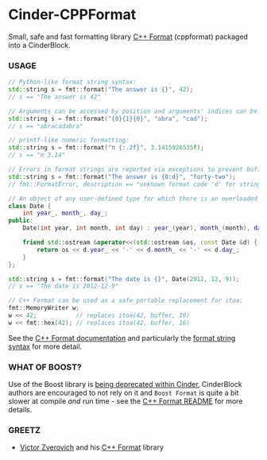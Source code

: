 
# Cinder-CPPFormat
Small, safe and fast formatting library [C++ Format](https://github.com/cppformat/cppformat) (cppformat) packaged into a CinderBlock.

### USAGE
```C++
// Python-like format string syntax:
std::string s = fmt::format("The answer is {}", 42);
// s == "The answer is 42"

// Arguments can be accessed by position and arguments' indices can be repeated:
std::string s = fmt::format("{0}{1}{0}", "abra", "cad");
// s == "abracadabra"

// printf-like numeric formatting:
std::string s = fmt::format("π {:.2f}", 3.1415926535f);
// s == "π 3.14"

// Errors in format strings are reported via exceptions to prevent buffer overflows:
std::string s = fmt::format("The answer is {0:d}", "forty-two");
// fmt::FormatError, description == "unknown format code 'd' for string"

// An object of any user-defined type for which there is an overloaded std::ostream insertion operator (operator<<) can be formatted
class Date {
    int year_, month_, day_;
public:
    Date(int year, int month, int day) : year_(year), month_(month), day_(day) {}

    friend std::ostream &operator<<(std::ostream &os, const Date &d) {
        return os << d.year_ << '-' << d.month_ << '-' << d.day_;
    }
};

std::string s = fmt::format("The date is {}", Date(2012, 12, 9));
// s == "The date is 2012-12-9"

// C++ Format can be used as a safe portable replacement for itoa:
fmt::MemoryWriter w;
w << 42;           // replaces itoa(42, buffer, 10)
w << fmt::hex(42); // replaces itoa(42, buffer, 16)
```
See the [C++ Format documentation](http://cppformat.github.io/1.1.0/index.html) and particularly the [format string syntax](http://cppformat.github.io/1.1.0/syntax.html) for more detail.

### WHAT OF BOOST?
Use of the Boost library is [being deprecated within Cinder](https://forum.libcinder.org/topic/transitioning-to-cinder-0-9-0), CinderBlock authors are encouraged to not rely on it and `Boost Format` is quite a bit slower at compile _and_ run time - see the [C++ Format README](https://github.com/cppformat/cppformat#boost-format-library) for more details.

### GREETZ
- [Victor Zverovich](https://github.com/vitaut) and his [C++ Format](https://github.com/cppformat/cppformat) library
